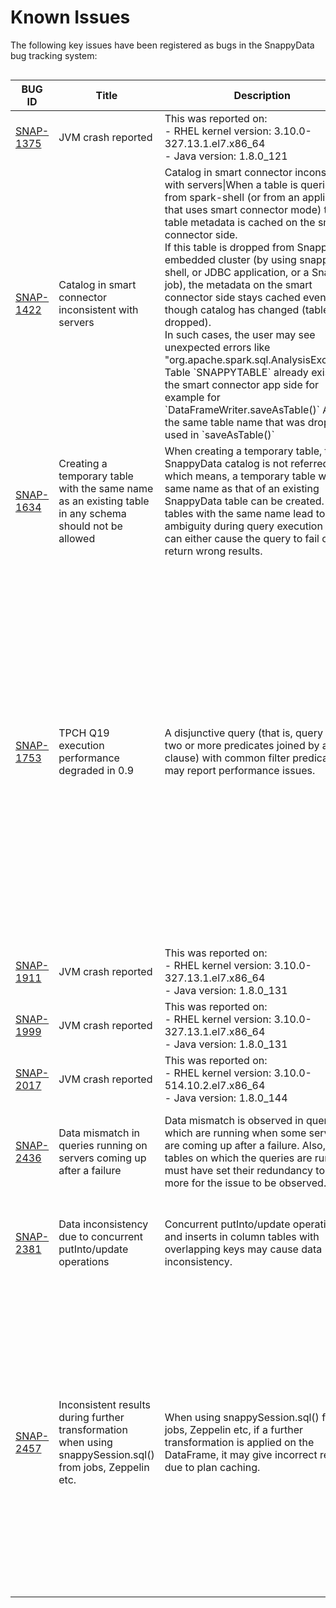 # Known Issues 
The following key issues have been registered as bugs in the SnappyData bug tracking system:

<table align="left">
<colgroup>
<col width="25%" />
<col width="25%" />
<col width="25%" />
<col width="25%" />
</colgroup>
<thead>
<tr class="header">
<th>BUG ID</th>
<th>Title</th>
<th>Description</th>
<th>Workaround</th>
</tr>
</thead>
<tbody>
<tr class="odd">
<td><a href="https://jira.snappydata.io/browse/SNAP-1375">SNAP-1375</a></td>
<td>JVM crash reported</td>
<td>This was reported on: <br> - RHEL kernel version: 3.10.0-327.13.1.el7.x86_64 <br> - Java version: 1.8.0_121</td>
<td>To resolve this, use: </br> - RHEL kernel version: 3.10.0-693.2.2.el7.x86_64 </br> - Java version: 1.8.0_144</td>
</tr>
<tr class="odd">
<td><a href="https://jira.snappydata.io/browse/SNAP-1422">SNAP-1422</a></td>
<td>Catalog in smart connector inconsistent with servers</td>
<td>Catalog in smart connector inconsistent with servers|When a table is queried from spark-shell (or from an application that uses smart connector mode) the table metadata is cached on the smart connector side. </br>If this table is dropped from SnappyData embedded cluster (by using snappy-shell, or JDBC application, or a Snappy job), the metadata on the smart connector side stays cached even though catalog has changed (table is dropped). </br>In such cases, the user may see unexpected errors like "org.apache.spark.sql.AnalysisException: Table `SNAPPYTABLE` already exists"  in the smart connector app side for example for `DataFrameWriter.saveAsTable()` API if the same table name that was dropped is used in `saveAsTable()`</td>
<td> 
1. User may either create a new SnappySession in such scenarios </br>OR </br> 
2. Invalidate the cache on the Smart Connector mode, for example by calling </br>  `snappy.sessionCatalog.invalidateAll()`</td>
</tr>
<tr class="even">
<td><a href="https://jira.snappydata.io/browse/SNAP-1634">SNAP-1634</a></td>
<td>Creating a temporary table with the same name as an existing table in any schema should not be allowed</td>
<td>When creating a temporary table, the SnappyData catalog is not referred, which means, a temporary table with the same name as that of an existing SnappyData table can be created. Two tables with the same name lead to ambiguity during query execution and can either cause the query to fail or return wrong results. </br></td>
<td> Ensure that you create temporary tables with a unique name. </td>
</tr>
<tr class="odd">
<td><a href="https://jira.snappydata.io/browse/SNAP-1753">SNAP-1753</a></td>
<td>TPCH Q19 execution performance degraded in 0.9</td>
<td>A disjunctive query (that is, query with two or more predicates joined by an OR clause) with common filter predicates may report performance issues.</td>
<td>To resolve this, the query should be rewritten in the following manner to achieve better performance:
<pre class="pre"><code>  
select
        sum(l_extendedprice) 
    from
        LINEITEM,
        PART
    where
        (
       p_partkey = l_partkey
       and p_size between 1 and 5
 and l_shipinstruct = 'DELIVER IN PERSON'
        )
        or
        (
       p_partkey = l_partkey
       and p_brand = 'Brand#?'
       and l_shipinstruct = 'DELIVER IN PERSON'
        )
</code></pre>
<pre class="pre"><code>
select
        sum(l_extendedprice)
    from
        LINEITEM,
        PART
    where
        ( p_partkey = l_partkey and l_shipinstruct = 'DELIVER IN PERSON') and 
        ( p_size between 1 and 5 or  p_brand = 'Brand#3')
</code></pre>
</td>
</tr>
<tr class="even">
<td><a href="https://jira.snappydata.io/browse/SNAP-1911">SNAP-1911</a></td>
<td>JVM crash reported</td>
<td>This was reported on: <br> -  RHEL kernel version: 3.10.0-327.13.1.el7.x86_64<br> - Java version: 1.8.0_131</td>
<td>To resolve this, use: </br> - RHEL kernel version: 3.10.0-693.2.2.el7.x86_64</br> - Java version: 1.8.0_144</td>
</tr>
<tr class="odd">
<td><a href="https://jira.snappydata.io/browse/SNAP-1999">SNAP-1999</a></td>
<td>JVM crash reported</td>
<td>This was reported on: <br> - RHEL kernel version: 3.10.0-327.13.1.el7.x86_64 <br> - Java version: 1.8.0_131</td>
<td>To resolve this, use: </br> - RHEL kernel version: 3.10.0-693.2.2.el7.x86_64 </br> - Java version: 1.8.0_144</td>
</tr>
<tr class="even">
<td><a href="https://jira.snappydata.io/browse/SNAP-2017">SNAP-2017</a></td>
<td>JVM crash reported</td>
<td>This was reported on: <br> - RHEL kernel version: 3.10.0-514.10.2.el7.x86_64 <br> - Java version: 1.8.0_144</td>
<td>To resolve this, use: </br> -  RHEL kernel version: 3.10.0-693.2.2.el7.x86_64 </br> - Java version: 1.8.0_144</td>
</tr>
<tr class="odd">
<td><a href="https://jira.snappydata.io/browse/SNAP-2436">SNAP-2436</a></td>
<td>Data mismatch in queries running on servers coming up after a failure</td>
<td>Data mismatch is observed in queries which are running when some servers are coming up after a failure. Also, the tables on which the queries are running must have set their redundancy to one or more for the issue to be observed. </td>
<td>This issue happens due to Spark retry mechanism with SnappyData tables. To avoid this issue, you can stop all the queries when one or more servers are coming up. If that is not feasible, you should configure the lead node with `spark.task.maxFailures = 0`; </td>
</tr>
<tr class="even">
<td><a href="https://jira.snappydata.io/browse/SNAP-2381">SNAP-2381</a></td>
<td>Data inconsistency due to concurrent putInto/update operations</td>
<td>Concurrent putInto/update operations and inserts in column tables with overlapping keys may cause data inconsistency.  </td>
<td>This problem is not seen when all the concurrent operations deal with different sets of rows. You can either ensure serialized mutable operations on column tables or these should be working on a distinct set of key columns.</td>
</tr>
<tr class="odd">
<td><a href="https://jira.snappydata.io/browse/SNAP-2457">SNAP-2457</a></td>
<td>Inconsistent results during further transformation when using snappySession.sql() from jobs, Zeppelin etc. </td>
<td>When using snappySession.sql() from jobs, Zeppelin etc, if a further transformation is applied on the DataFrame, it may give incorrect results due to plan caching.  </td>
<td>If you are using SnappyJobs and using snappySession.sql("sql string") you must ensure that further transformation is not done. For example:

<pre class="pre"><code>  
val df1 = snappySession.sql("sql string")
val df2 = df1.repartition(12) // modifying df1
df2.collect()
</code></pre>

The above operation will give inconsistent results, if you are using df2 further in your code.
To avoid this problem, you can use snappySession.sqlUncached("sql string"). For example:

<pre class="pre"><code> 
val df1 = snappySession.sqlUncached("sql string")
val df2 = df1.repartition(12) // modifying df1
df2.collect()
</code></pre></td>
</tr>

<!--
<tr class="even">
<td><a href="https://jira.snappydata.io/browse/SNAP-1153">SNAP-1153</a></td>
<td></td>
<td></td>
<td></td>
</tr>
-->
</table>

<!-- 
Format for new rows
<tr class="odd">
<td></td>
<td></td>
<td></td>
<td></td>
</tr>
<tr class="even">
<td></td>
<td></td>
<td></td>
<td></td>
</tr>
-->